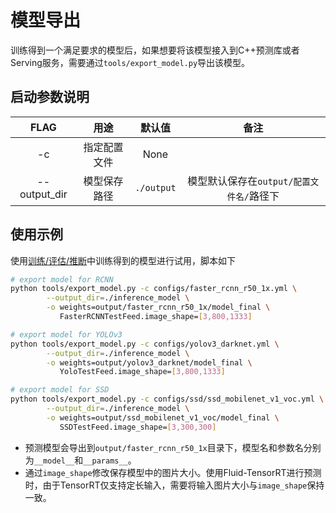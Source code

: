 # 模型导出

训练得到一个满足要求的模型后，如果想要将该模型接入到C++预测库或者Serving服务，需要通过`tools/export_model.py`导出该模型。

## 启动参数说明

|      FLAG      |      用途      |    默认值    |                 备注                      |
|:--------------:|:--------------:|:------------:|:-----------------------------------------:|
|       -c       |  指定配置文件  |     None     |                                           |
|  --output_dir  |  模型保存路径  |  `./output`  |  模型默认保存在`output/配置文件名/`路径下 |

## 使用示例

使用[训练/评估/推断](GETTING_STARTED_cn.md)中训练得到的模型进行试用，脚本如下

```bash
# export model for RCNN
python tools/export_model.py -c configs/faster_rcnn_r50_1x.yml \
        --output_dir=./inference_model \
        -o weights=output/faster_rcnn_r50_1x/model_final \
           FasterRCNNTestFeed.image_shape=[3,800,1333]

# export model for YOLOv3
python tools/export_model.py -c configs/yolov3_darknet.yml \
        --output_dir=./inference_model \
        -o weights=output/yolov3_darknet/model_final \
           YoloTestFeed.image_shape=[3,800,1333]

# export model for SSD
python tools/export_model.py -c configs/ssd/ssd_mobilenet_v1_voc.yml \
        --output_dir=./inference_model \
        -o weights=output/ssd_mobilenet_v1_voc/model_final \
           SSDTestFeed.image_shape=[3,300,300]

```

- 预测模型会导出到`output/faster_rcnn_r50_1x`目录下，模型名和参数名分别为`__model__`和`__params__`。
- 通过`image_shape`修改保存模型中的图片大小。使用Fluid-TensorRT进行预测时，由于TensorRT仅支持定长输入，需要将输入图片大小与`image_shape`保持一致。
